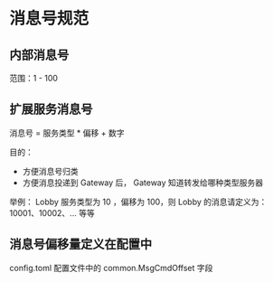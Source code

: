 # 消息号规范

## 内部消息号

范围：1 - 100

## 扩展服务消息号

消息号 = 服务类型 * 偏移 + 数字

目的：

- 方便消息号归类
- 方便消息投递到 Gateway 后， Gateway 知道转发给哪种类型服务器

举例： Lobby 服务类型为 10 ，偏移为 100，则 Lobby 的消息请定义为： 10001、10002、... 等等

## 消息号偏移量定义在配置中

config.toml 配置文件中的 common.MsgCmdOffset 字段
